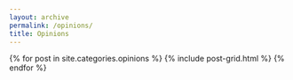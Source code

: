 ```yaml
---
layout: archive
permalink: /opinions/
title: Opinions
---
```


<div class="tiles">
{% for post in site.categories.opinions %}
	{% include post-grid.html %}
{% endfor %}
</div><!-- /.tiles -->
